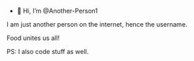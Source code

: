 - 👋 Hi, I’m @Another-Person1

I am just another person on the internet, hence the username.

Food unites us all!

PS: I also code stuff as well.

<!---

Another-Person1/Another-Person1 is a ✨ special ✨ repository because its `README.md` (this file) appears on your GitHub profile.
You can click the Preview link to take a look at your changes.
--->
